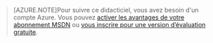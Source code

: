 > [AZURE.NOTE]Pour suivre ce didacticiel, vous avez besoin d'un compte Azure. Vous pouvez <a href="/pricing/member-offers/msdn-benefits-details/?WT.mc_id=A85619ABF" target="_blank">activer les avantages de votre abonnement MSDN</a> ou <a href="/pricing/free-trial/?WT.mc_id=A85619ABF" target="_blank">vous inscrire pour une version d’évaluation gratuite</a>.

<!---HONumber=July15_HO3-->